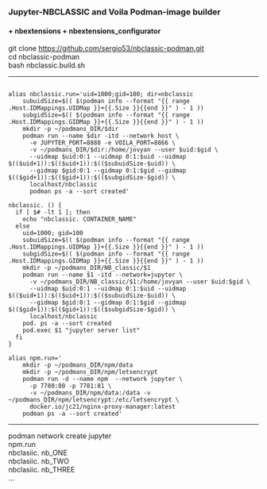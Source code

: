 ### Jupyter-NBCLASSIC and Voila Podman-image builder 
####  + nbextensions + nbextensions_configurator

git clone https://github.com/sergio53/nbclassic-podman.git <br> 
cd nbclassic-podman <br> 
bash nbclassic.build.sh <br> 
____
<code>
alias nbclassic.run='uid=1000;gid=100; dir=nbclassic
    subuidSize=$(( $(podman info --format "{{ range .Host.IDMappings.UIDMap }}+{{.Size }}{{end }}" ) - 1 ))
    subgidSize=$(( $(podman info --format "{{ range .Host.IDMappings.GIDMap }}+{{.Size }}{{end }}" ) - 1 ))
    mkdir -p ~/podmans_DIR/$dir
    podman run --name $dir -itd --network host \
      -e JUPYTER_PORT=8888 -e VOILA_PORT=8866 \
      -v ~/podmans_DIR/$dir:/home/jovyan --user $uid:$gid \
      --uidmap $uid:0:1 --uidmap 0:1:$uid --uidmap $(($uid+1)):$(($uid+1)):$(($subuidSize-$uid)) \
      --gidmap $gid:0:1 --gidmap 0:1:$gid --gidmap $(($gid+1)):$(($gid+1)):$(($subgidSize-$gid)) \
      localhost/nbclassic
      podman ps -a --sort created'
</code>

<code>
nbclassic. () {
  if [ $# -lt 1 ]; then
    echo "nbclassic. CONTAINER_NAME"
  else
    uid=1000; gid=100
    subuidSize=$(( $(podman info --format "{{ range .Host.IDMappings.UIDMap }}+{{.Size }}{{end }}" ) - 1 ))
    subgidSize=$(( $(podman info --format "{{ range .Host.IDMappings.GIDMap }}+{{.Size }}{{end }}" ) - 1 ))
    mkdir -p ~/podmans_DIR/NB_classic/$1
    podman run --name $1 -itd --network=jupyter \
      -v ~/podmans_DIR/NB_classic/$1:/home/jovyan --user $uid:$gid \
      --uidmap $uid:0:1 --uidmap 0:1:$uid --uidmap $(($uid+1)):$(($uid+1)):$(($subuidSize-$uid)) \
      --gidmap $gid:0:1 --gidmap 0:1:$gid --gidmap $(($gid+1)):$(($gid+1)):$(($subgidSize-$gid)) \
      localhost/nbclassic
    pod. ps -a --sort created
    pod.exec $1 "jupyter server list"
  fi
}
</code>

<code>
alias npm.run='
    mkdir -p ~/podmans_DIR/npm/data
    mkdir -p ~/podmans_DIR/npm/letsencrypt
    podman run -d --name npm  --network jupyter \
      -p 7780:80 -p 7781:81 \
      -v ~/podmans_DIR/npm/data:/data -v ~/podmans_DIR/npm/letsencrypt:/etc/letsencrypt \
      docker.io/jc21/nginx-proxy-manager:latest
    podman ps -a --sort created'
</code>

____

podman network create jupyter <br>
npm.run <br>
nbclasiic. nb_ONE <br>
nbclasiic. nb_TWO <br>
nbclasiic. nb_THREE <br>
... <br>

